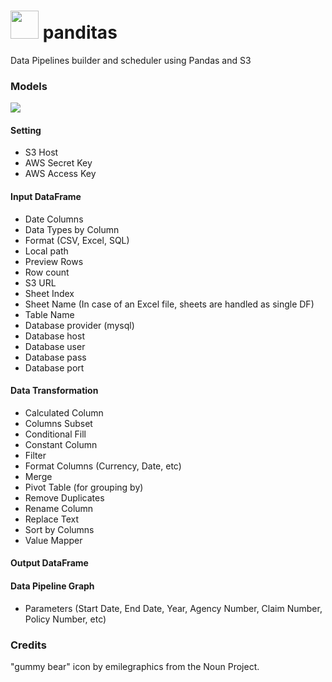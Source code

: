 # <img height="45" src="https://raw.githubusercontent.com/ivansabik/panditas/master/doc/icon.png" /> panditas

Data Pipelines builder and scheduler using Pandas and S3

### Models

<img src="https://raw.githubusercontent.com/ivansabik/panditas/master/doc/sample_data_pipeline.png" />

#### Setting

- S3 Host
- AWS Secret Key
- AWS Access Key

#### Input DataFrame

- Date Columns
- Data Types by Column
- Format (CSV, Excel, SQL)
- Local path
- Preview Rows
- Row count
- S3 URL
- Sheet Index
- Sheet Name (In case of an Excel file, sheets are handled as single DF)
- Table Name
- Database provider (mysql)
- Database host
- Database user
- Database pass
- Database port

#### Data Transformation

- Calculated Column
- Columns Subset
- Conditional Fill
- Constant Column
- Filter
- Format Columns (Currency, Date, etc)
- Merge
- Pivot Table (for grouping by)
- Remove Duplicates
- Rename Column
- Replace Text
- Sort by Columns
- Value Mapper

#### Output DataFrame



#### Data Pipeline Graph

- Parameters (Start Date, End Date, Year, Agency Number, Claim Number, Policy Number, etc)


### Credits

"gummy bear" icon by emilegraphics from the Noun Project.
